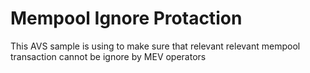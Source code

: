 # Mempool Ignore Protaction

This AVS sample is using to make sure that relevant relevant mempool transaction cannot be ignore by MEV operators